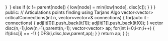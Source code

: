 }
​
} else if (c != parent[node]) {
low[node] = min(low[node], disc[c]);
}
}
}
public:
// Articulations points finding using Tarjans Algo
vector<vector<int>> criticalConnections(int n, vector<vector<int>>& connections) {
for(auto it : connections) {
adj[it[0]].push_back(it[1]);
adj[it[1]].push_back(it[0]);
}
vector<int> disc(n,-1),low(n,-1),parent(n,-1);
vector<vector<int>> ap;
for(int i=0;i<n;i++) {
if(disc[i] == -1) {
DFS(i,disc,low,parent,ap);
}
}
return ap;
}
};
```